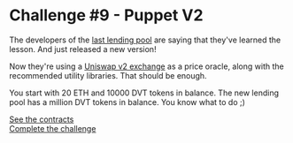 # Challenge #9 - Puppet V2

The developers of the [last lending pool](https://github.com/nicolasgarcia214/damn-vulnerable-defi-foundry/tree/master/test/Levels/puppet) are saying that they've learned the lesson. And just released a new version!

Now they're using a [Uniswap v2 exchange](https://docs.uniswap.org/protocol/V2/introduction) as a price oracle, along with the recommended utility libraries. That should be enough.

You start with 20 ETH and 10000 DVT tokens in balance. The new lending pool has a million DVT tokens in balance. You know what to do ;)

[See the contracts](https://github.com/nicolasgarcia214/damn-vulnerable-defi-foundry/tree/master/src/Contracts/puppet-v2)
<br/>
[Complete the challenge](https://github.com/nicolasgarcia214/damn-vulnerable-defi-foundry/blob/master/test/Levels/puppet-v2/PuppetV2.t.sol)
